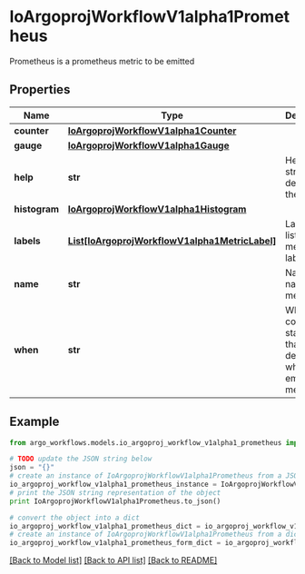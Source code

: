 # IoArgoprojWorkflowV1alpha1Prometheus

Prometheus is a prometheus metric to be emitted

## Properties

Name | Type | Description | Notes
------------ | ------------- | ------------- | -------------
**counter** | [**IoArgoprojWorkflowV1alpha1Counter**](IoArgoprojWorkflowV1alpha1Counter.md) |  | [optional] 
**gauge** | [**IoArgoprojWorkflowV1alpha1Gauge**](IoArgoprojWorkflowV1alpha1Gauge.md) |  | [optional] 
**help** | **str** | Help is a string that describes the metric | 
**histogram** | [**IoArgoprojWorkflowV1alpha1Histogram**](IoArgoprojWorkflowV1alpha1Histogram.md) |  | [optional] 
**labels** | [**List[IoArgoprojWorkflowV1alpha1MetricLabel]**](IoArgoprojWorkflowV1alpha1MetricLabel.md) | Labels is a list of metric labels | [optional] 
**name** | **str** | Name is the name of the metric | 
**when** | **str** | When is a conditional statement that decides when to emit the metric | [optional] 

## Example

```python
from argo_workflows.models.io_argoproj_workflow_v1alpha1_prometheus import IoArgoprojWorkflowV1alpha1Prometheus

# TODO update the JSON string below
json = "{}"
# create an instance of IoArgoprojWorkflowV1alpha1Prometheus from a JSON string
io_argoproj_workflow_v1alpha1_prometheus_instance = IoArgoprojWorkflowV1alpha1Prometheus.from_json(json)
# print the JSON string representation of the object
print IoArgoprojWorkflowV1alpha1Prometheus.to_json()

# convert the object into a dict
io_argoproj_workflow_v1alpha1_prometheus_dict = io_argoproj_workflow_v1alpha1_prometheus_instance.to_dict()
# create an instance of IoArgoprojWorkflowV1alpha1Prometheus from a dict
io_argoproj_workflow_v1alpha1_prometheus_form_dict = io_argoproj_workflow_v1alpha1_prometheus.from_dict(io_argoproj_workflow_v1alpha1_prometheus_dict)
```
[[Back to Model list]](../README.md#documentation-for-models) [[Back to API list]](../README.md#documentation-for-api-endpoints) [[Back to README]](../README.md)


